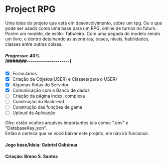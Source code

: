# <strong>Project RPG</strong>
Uma ideia de projeto que está em desenvolvimento, sobre um rpg. Ou o que pode ser usado como uma base para um RPG, online de turnos no futuro.
<br>
Porém um modelo, de estilo: Tabuleiro. Com uma pegada do modelo sendo um livro, e dentro detalhando as aventuras, bases, níveis, habilidades, classes entre outras coisas.
<br>
 
##### <strong>Progresso: 40%</strong><br>[#######---------------------]

- [x] Formulários
- [x] Criação de Objetos(USER) e Classes(para o USER)
- [x] Algumas Rotas do Servidor
- [x] Comunicação com o Banco de dados
- [ ] Criação da página index, complexa
- [ ] Construção do Back-end
- [ ] Construção das funções de game
- [ ] Uploud da Aplicação

Obs: estão ocultos arquivos importantes tais como: ".env" e "DatabaseKey.json". <br>Então é certeza que se você baixar este projeto, ele não irá funcionar.

#### Jogo base/Ideia: Gabriel Gabúnua
#### Criação: Breno S. Santos
